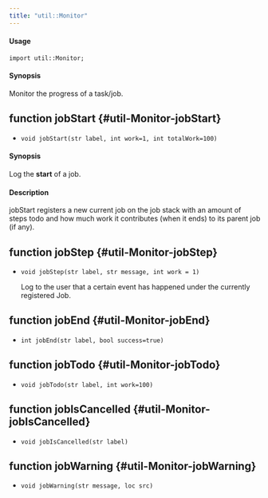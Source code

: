 ```yaml
---
title: "util::Monitor"
---
```


#### Usage

`import util::Monitor;`


#### Synopsis

Monitor the progress of a task/job.


## function jobStart {#util-Monitor-jobStart}

* ``void jobStart(str label, int work=1, int totalWork=100)``


#### Synopsis

Log the __start__ of a job.

#### Description

jobStart registers a new current job on the job stack with an amount of
steps todo and how much work it contributes (when it ends) to its parent job (if any).

## function jobStep {#util-Monitor-jobStep}

* ``void jobStep(str label, str message, int work = 1)``


  Log to the user that a certain event has happened under
  the currently registered Job.

## function jobEnd {#util-Monitor-jobEnd}

* ``int jobEnd(str label, bool success=true)``

## function jobTodo {#util-Monitor-jobTodo}

* ``void jobTodo(str label, int work=100)``

## function jobIsCancelled {#util-Monitor-jobIsCancelled}

* ``void jobIsCancelled(str label)``

## function jobWarning {#util-Monitor-jobWarning}

* ``void jobWarning(str message, loc src)``

